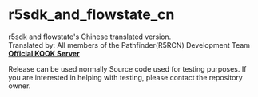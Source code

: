 # r5sdk_and_flowstate_cn  
r5sdk and flowstate's Chinese translated version.  
Translated by: All members of the Pathfinder(R5RCN) Development Team  
__[Official KOOK Server](https://kook.top/MQLPDV "Click to enter")__  

Release can be used normally
Source code used for testing purposes. If you are interested in helping with testing, please contact the repository owner.
